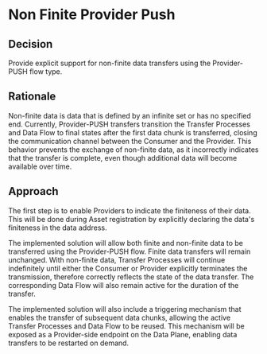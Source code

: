 # Non Finite Provider Push

## Decision

Provide explicit support for non-finite data transfers using the Provider-PUSH flow type.

## Rationale

Non-finite data is data that is defined by an infinite set or has no specified end. Currently, Provider-PUSH transfers transition the Transfer Processes and Data Flow to final states after the first data chunk is transferred, closing the communication channel between the Consumer and the Provider. This behavior prevents the exchange of non-finite data, as it incorrectly indicates that the transfer is complete, even though additional data will become available over time.

## Approach

The first step is to enable Providers to indicate the finiteness of their data. This will be done during Asset registration by explicitly declaring the data's finiteness in the data address.

The implemented solution will allow both finite and non-finite data to be transferred using the Provider-PUSH flow. Finite data transfers will remain unchanged. With non-finite data, Transfer Processes will continue indefinitely until either the Consumer or Provider explicitly terminates the transmission, therefore correctly reflects the state of the data transfer. The corresponding Data Flow will also remain active for the duration of the transfer.

The implemented solution will also include a triggering mechanism that enables the transfer of subsequent data chunks, allowing the active Transfer Processes and Data Flow to be reused. This mechanism will be exposed as a Provider-side endpoint on the Data Plane, enabling data transfers to be restarted on demand.
